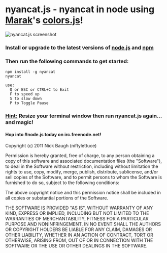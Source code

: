 <h1>nyancat.js - nyancat in node using <a href="https://github.com/Marak" target="_blank">Marak</a>'s <a href="https://github.com/Marak/colors.js" target="_blank">colors.js</a>!</h1>

<img src="http://i.imgur.com/IMJE1.png" alt="nyancat.js screenshot" />

<h3>Install or upgrade to the latest versions of <a href="http://nodejs.org" target="_blank">node.js</a> and <a href="http://npmjs.org/" target="_blank">npm</a></h3>

<h3>Then run the following commands to get started:</h3>

    npm install -g nyancat
    nyancat

    use: 
      Q or ESC or CTRL+C to Exit
      F to speed up
      S to slow down
      P to Toggle Pause

<h3><u>Hint:</u> Resize your terminal window then run nyancat.js again... and magic!</h3>


<h4>Hop into #node.js today on irc.freenode.net!</h4>

Copyright (c) 2011 Nick Baugh (niftylettuce)

Permission is hereby granted, free of charge, to any person obtaining a copy
of this software and associated documentation files (the "Software"), to deal
in the Software without restriction, including without limitation the rights
to use, copy, modify, merge, publish, distribute, sublicense, and/or sell
copies of the Software, and to permit persons to whom the Software is
furnished to do so, subject to the following conditions:

The above copyright notice and this permission notice shall be included in
all copies or substantial portions of the Software.

THE SOFTWARE IS PROVIDED "AS IS", WITHOUT WARRANTY OF ANY KIND, EXPRESS OR
IMPLIED, INCLUDING BUT NOT LIMITED TO THE WARRANTIES OF MERCHANTABILITY,
FITNESS FOR A PARTICULAR PURPOSE AND NONINFRINGEMENT. IN NO EVENT SHALL THE
AUTHORS OR COPYRIGHT HOLDERS BE LIABLE FOR ANY CLAIM, DAMAGES OR OTHER
LIABILITY, WHETHER IN AN ACTION OF CONTRACT, TORT OR OTHERWISE, ARISING FROM,
OUT OF OR IN CONNECTION WITH THE SOFTWARE OR THE USE OR OTHER DEALINGS IN
THE SOFTWARE.

